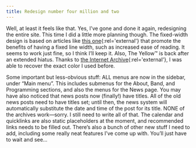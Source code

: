 ```yaml
---
title: Redesign number four million and two
---
```

Well, at least it feels like that. Yes, I’ve gone and done it again, redesigning the entire site. This time I did a little more planning though. The fixed-width design is based on articles like [this one](http://www.notestips.com/80256B3A007F2692/1/TAIO-5TT34F "notestips.com article on fixed-width design"){:rel='external'} that promote the benefits of having a fixed line width, such as increased ease of reading. It seems to work just fine, so I think I’ll keep it. Also, The Yellow™ is back after an extended hiatus. Thanks to [the Internet Archive](http://www.archive.org/){:rel='external'}, I was able to recover the exact color I used before.

Some important but less-obvious stuff: ALL menus are now in the sidebar, under “Main menu”. This includes submenus for the About, Band, and Programming sections, and also the menus for the News page. You may have also noticed that news posts now (finally!) have titles. All of the old news posts need to have titles set; until then, the news system will automatically substitute the date and time of the post for its title. NONE of the archives work—sorry. I still need to write all of that. The calendar and quicklinks are also static placeholders at the moment, and recommended links needs to be filled out. There’s also a bunch of other new stuff I need to add, including some really neat features I’ve come up with. You’ll just have to wait and see…